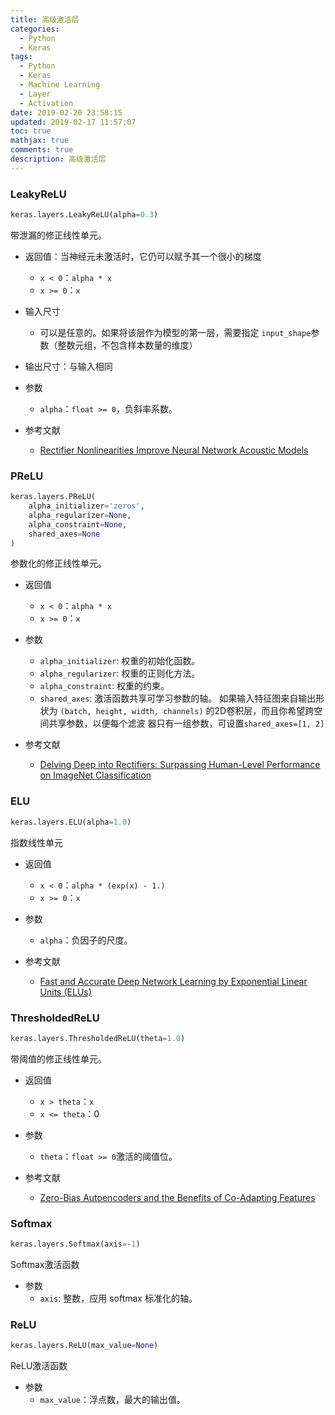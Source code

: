 ```yaml
---
title: 高级激活层
categories:
  - Python
  - Keras
tags:
  - Python
  - Keras
  - Machine Learning
  - Layer
  - Activation
date: 2019-02-20 23:58:15
updated: 2019-02-17 11:57:07
toc: true
mathjax: true
comments: true
description: 高级激活层
---
```


### LeakyReLU

```python
keras.layers.LeakyReLU(alpha=0.3)
```

带泄漏的修正线性单元。

-	返回值：当神经元未激活时，它仍可以赋予其一个很小的梯度
	-	`x < 0`：`alpha * x`
	-	`x >= 0`：`x`

-	输入尺寸
	-	可以是任意的。如果将该层作为模型的第一层，需要指定
		`input_shape`参数（整数元组，不包含样本数量的维度）

-	输出尺寸：与输入相同

-	参数
	-	`alpha`：`float >= 0`，负斜率系数。

-	参考文献
	-	[Rectifier Nonlinearities Improve Neural Network Acoustic Models](https://web.stanford.edu/~awni/papers/relu_hybrid_icml2013_final.pdf)

### PReLU

```python
keras.layers.PReLU(
	alpha_initializer='zeros',
	alpha_regularizer=None,
	alpha_constraint=None,
	shared_axes=None
)
```

参数化的修正线性单元。

-	返回值
	-	`x < 0`：`alpha * x`
	-	`x >= 0`：`x`

-	参数
	-	`alpha_initializer`: 权重的初始化函数。
	-	`alpha_regularizer`: 权重的正则化方法。
	-	`alpha_constraint`: 权重的约束。
	-	`shared_axes`: 激活函数共享可学习参数的轴。
		如果输入特征图来自输出形状为
		`(batch, height, width, channels)`
		的2D卷积层，而且你希望跨空间共享参数，以便每个滤波
		器只有一组参数，可设置`shared_axes=[1, 2]`

-	参考文献
	-	[Delving Deep into Rectifiers: Surpassing Human-Level Performance on ImageNet Classification](https://arxiv.org/abs/1502.01852)

###	ELU

```python
keras.layers.ELU(alpha=1.0)
```

指数线性单元

-	返回值
	-	`x < 0`：`alpha * (exp(x) - 1.)`
	-	`x >= 0`：`x`

-	参数
	-	`alpha`：负因子的尺度。

-	参考文献
	-	[Fast and Accurate Deep Network Learning by Exponential Linear Units (ELUs)](https://arxiv.org/abs/1511.07289v1)

### ThresholdedReLU

```python
keras.layers.ThresholdedReLU(theta=1.0)
```

带阈值的修正线性单元。

-	返回值
	-	`x > theta`：`x`
	-	`x <= theta`：0

-	参数
	-	`theta`：`float >= 0`激活的阈值位。

-	参考文献
	-	[Zero-Bias Autoencoders and the Benefits of Co-Adapting Features](http://arxiv.org/abs/1402.3337)

### Softmax

```python
keras.layers.Softmax(axis=-1)
```

Softmax激活函数

-	参数
	-	`axis`: 整数，应用 softmax 标准化的轴。

### ReLU

```python
keras.layers.ReLU(max_value=None)
```

ReLU激活函数

-	参数
	-	`max_value`：浮点数，最大的输出值。



